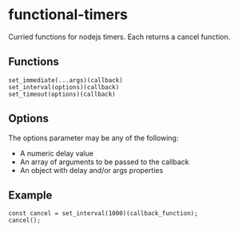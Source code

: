 # functional-timers 
Curried functions for nodejs timers. Each returns a cancel function. 
## Functions 
    set_immediate(...args)(callback) 
    set_interval(options)(callback) 
    set_timeout(options)(callback) 
## Options 
The options parameter may be any of the following: 
- A numeric delay value 
- An array of arguments to be passed to the callback 
- An object with delay and/or args properties 
## Example 
    const cancel = set_interval(1000)(callback_function); 
    cancel(); 
